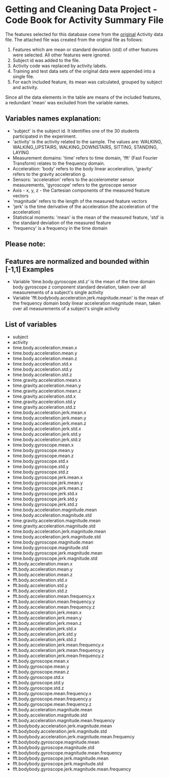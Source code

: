 ﻿Getting and Cleaning Data Project - Code Book for Activity Summary File
=======================================================================

The features selected for this database come from the [original]( https://d396qusza40orc.cloudfront.net/getdata%2Fprojectfiles%2FUCI%20HAR%20Dataset.zip) Activity data file.  The attached file was created from the original file as follows:
1. Features which are mean or standard deviation (std) of other features were selected. All other features were ignored.
2. Subject id was added to the file.
3. Activity code was replaced by activity labels.
4. Training and test data sets of the original data were appended into a single file.
5. For each included feature, its mean was calculated, grouped by subject and activity.

Since all the data elements in the table  are means of the included features, a redundant 'mean' was excluded from the variable names.

Variables names explanation:
----------------------------
- 'subject' is the subject id. It identifies one of the 30 students participated in the experiment.
- 'activity' is the activity related to the sample. The values are: WALKING, WALKING_UPSTAIRS, WALKING_DOWNSTAIRS, SITTING, STANDING, LAYING 
- Measurement domains: 'time' refers to time domain, 'fft' (Fast Fourier Transform) relates to the frequency domain.
- Acceleration: 'body' refers to the body linear acceleration, 'gravity' refers to the gravity acceleration g.
- Sensors: 'acceleration' refers to the accelerometer sensor measurements, 'gyroscope' refers to the gyroscope sensor
- Axis - x, y, z - the Cartesian components of the measured feature vectors 
- 'magnitude' refers to the length of the measured feature vectors
- 'jerk' is the time derivative of the acceleration (the acceleration of the acceleration)
- Statistical moments: 'mean' is the mean of the measured feature, 'std' is the standard deviation of the measured feature
- 'frequency' is a frequency in the time domain

Please note:
------------
Features are normalized and bounded within [-1,1]
Examples
--------
- Variable 'time.body.gyroscope.std.z' is the mean of the time domain body gyroscope z component standard deviation, taken over all measurements of a subject's single activity 
- Variable 'fft.bodybody.acceleration.jerk.magnitude.mean' is the mean of the frequency domain body linear acceleration magnitude mean, taken over all measurements of a subject's single activity

List of variables
-----------------
- subject
- activity
- time.body.acceleration.mean.x
- time.body.acceleration.mean.y
- time.body.acceleration.mean.z
- time.body.acceleration.std.x
- time.body.acceleration.std.y
- time.body.acceleration.std.z
- time.gravity.acceleration.mean.x
- time.gravity.acceleration.mean.y
- time.gravity.acceleration.mean.z
- time.gravity.acceleration.std.x
- time.gravity.acceleration.std.y
- time.gravity.acceleration.std.z
- time.body.acceleration.jerk.mean.x
- time.body.acceleration.jerk.mean.y
- time.body.acceleration.jerk.mean.z
- time.body.acceleration.jerk.std.x
- time.body.acceleration.jerk.std.y
- time.body.acceleration.jerk.std.z
- time.body.gyroscope.mean.x
- time.body.gyroscope.mean.y
- time.body.gyroscope.mean.z
- time.body.gyroscope.std.x
- time.body.gyroscope.std.y
- time.body.gyroscope.std.z
- time.body.gyroscope.jerk.mean.x
- time.body.gyroscope.jerk.mean.y
- time.body.gyroscope.jerk.mean.z
- time.body.gyroscope.jerk.std.x
- time.body.gyroscope.jerk.std.y
- time.body.gyroscope.jerk.std.z
- time.body.acceleration.magnitude.mean
- time.body.acceleration.magnitude.std
- time.gravity.acceleration.magnitude.mean
- time.gravity.acceleration.magnitude.std
- time.body.acceleration.jerk.magnitude.mean
- time.body.acceleration.jerk.magnitude.std
- time.body.gyroscope.magnitude.mean
- time.body.gyroscope.magnitude.std
- time.body.gyroscope.jerk.magnitude.mean
- time.body.gyroscope.jerk.magnitude.std
- fft.body.acceleration.mean.x
- fft.body.acceleration.mean.y
- fft.body.acceleration.mean.z
- fft.body.acceleration.std.x
- fft.body.acceleration.std.y
- fft.body.acceleration.std.z
- fft.body.acceleration.mean.frequency.x
- fft.body.acceleration.mean.frequency.y
- fft.body.acceleration.mean.frequency.z
- fft.body.acceleration.jerk.mean.x
- fft.body.acceleration.jerk.mean.y
- fft.body.acceleration.jerk.mean.z
- fft.body.acceleration.jerk.std.x
- fft.body.acceleration.jerk.std.y
- fft.body.acceleration.jerk.std.z
- fft.body.acceleration.jerk.mean.frequency.x
- fft.body.acceleration.jerk.mean.frequency.y
- fft.body.acceleration.jerk.mean.frequency.z
- fft.body.gyroscope.mean.x
- fft.body.gyroscope.mean.y
- fft.body.gyroscope.mean.z
- fft.body.gyroscope.std.x
- fft.body.gyroscope.std.y
- fft.body.gyroscope.std.z
- fft.body.gyroscope.mean.frequency.x
- fft.body.gyroscope.mean.frequency.y
- fft.body.gyroscope.mean.frequency.z
- fft.body.acceleration.magnitude.mean
- fft.body.acceleration.magnitude.std
- fft.body.acceleration.magnitude.mean.frequency
- fft.bodybody.acceleration.jerk.magnitude.mean
- fft.bodybody.acceleration.jerk.magnitude.std
- fft.bodybody.acceleration.jerk.magnitude.mean.frequency
- fft.bodybody.gyroscope.magnitude.mean
- fft.bodybody.gyroscope.magnitude.std
- fft.bodybody.gyroscope.magnitude.mean.frequency
- fft.bodybody.gyroscope.jerk.magnitude.mean
- fft.bodybody.gyroscope.jerk.magnitude.std
- fft.bodybody.gyroscope.jerk.magnitude.mean.frequency


 
 